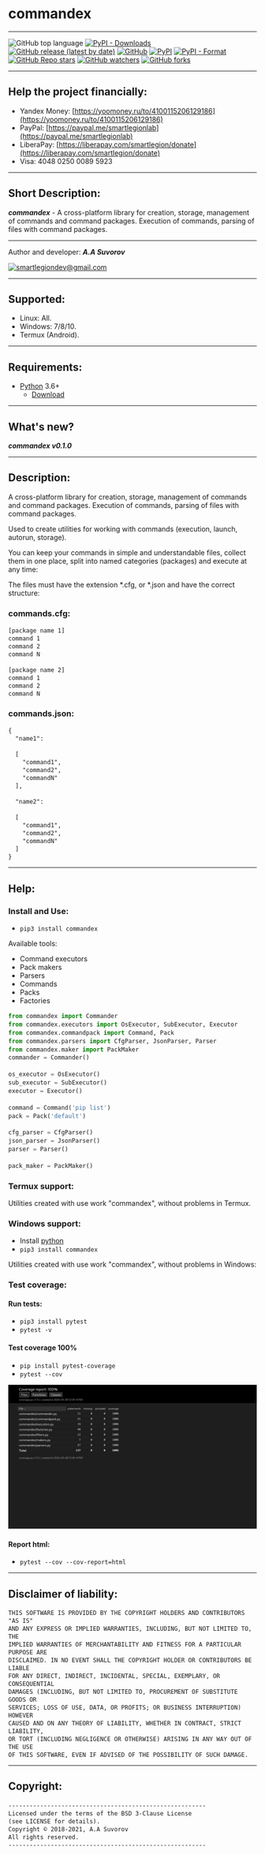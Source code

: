 # commandex

***

![GitHub top language](https://img.shields.io/github/languages/top/smartlegionlab/commandex)
[![PyPI - Downloads](https://img.shields.io/pypi/dm/commandex?label=pypi%20downloads)](https://pypi.org/project/commandex/)
[![GitHub release (latest by date)](https://img.shields.io/github/v/release/smartlegionlab/commandex)](https://github.com/smartlegionlab/commandex/)
[![GitHub](https://img.shields.io/github/license/smartlegionlab/commandex)](https://github.com/smartlegionlab/commandex/blob/master/LICENSE)
[![PyPI](https://img.shields.io/pypi/v/commandex)](https://pypi.org/project/commandex)
[![PyPI - Format](https://img.shields.io/pypi/format/commandex)](https://pypi.org/project/commandex)
[![GitHub Repo stars](https://img.shields.io/github/stars/smartlegionlab/commandex?style=social)](https://github.com/smartlegionlab/commandex/)
[![GitHub watchers](https://img.shields.io/github/watchers/smartlegionlab/commandex?style=social)](https://github.com/smartlegionlab/commandex/)
[![GitHub forks](https://img.shields.io/github/forks/smartlegionlab/commandex?style=social)](https://github.com/smartlegionlab/commandex/)

***

## Help the project financially:

- Yandex Money: [https://yoomoney.ru/to/4100115206129186](https://yoomoney.ru/to/4100115206129186)
- PayPal: [https://paypal.me/smartlegionlab](https://paypal.me/smartlegionlab)
- LiberaPay: [https://liberapay.com/smartlegion/donate](https://liberapay.com/smartlegion/donate)
- Visa: 4048 0250 0089 5923

***

## Short Description:

___commandex___ -  A cross-platform library for creation, storage, management of commands and command packages. Execution of commands, parsing of files with command packages.

***

Author and developer: ___A.A Suvorov___

[![smartlegiondev@gmail.com](https://img.shields.io/static/v1?label=email&message=smartlegiondev@gmail.com&color=blue)](mailto:smartlegiondev@gmail.com)

***

## Supported:

- Linux: All.
- Windows: 7/8/10.
- Termux (Android).

***

## Requirements:

- [Python](https://python.org) 3.6+
  - [Download](https://python.org)
  
***

## What's new?

___commandex v0.1.0___


***

## Description:

A cross-platform library for creation, storage, management of commands and command packages. 
Execution of commands, parsing of files with command packages.
 
Used to create utilities for working with commands (execution, launch, autorun, storage).

You can keep your commands in simple and understandable files, collect them in one place,
split into named categories (packages) and execute at any time:

The files must have the extension *.cfg, or *.json and have the correct structure:


### commands.cfg:

```text
[package name 1]
command 1
command 2
command N

[package name 2]
command 1
command 2
command N
```

### commands.json:

```json5
{
  "name1":

  [
    "command1",
    "command2",
    "commandN"
  ],

  "name2":

  [
    "command1",
    "command2",
    "commandN"
  ]
}
```

***


## Help:

### Install and Use:

- `pip3 install commandex`

Available tools:

- Command executors
- Pack makers
- Parsers
- Commands
- Packs
- Factories

```python
from commandex import Commander
from commandex.executors import OsExecutor, SubExecutor, Executor
from commandex.commandpack import Command, Pack
from commandex.parsers import CfgParser, JsonParser, Parser
from commandex.maker import PackMaker
commander = Commander()

os_executor = OsExecutor()
sub_executor = SubExecutor()
executor = Executor()

command = Command('pip list')
pack = Pack('default')

cfg_parser = CfgParser()
json_parser = JsonParser()
parser = Parser()

pack_maker = PackMaker()

```

### Termux support:

Utilities created with use work "commandex", without problems in Termux.

### Windows support:

- Install [python](https://python.org)
- `pip3 install commandex`

Utilities created with use work "commandex", without problems in Windows:

### Test coverage:

#### Run tests:
- `pip3 install pytest`
- `pytest -v`
  

#### __Test coverage 100%__

- `pip install pytest-coverage`
- `pytest --cov`

![commandex image](https://github.com/smartlegionlab/commandex/raw/master/data/images/commandex.png)


#### Report html:

- `pytest --cov --cov-report=html`

***

## Disclaimer of liability:

    THIS SOFTWARE IS PROVIDED BY THE COPYRIGHT HOLDERS AND CONTRIBUTORS "AS IS"
    AND ANY EXPRESS OR IMPLIED WARRANTIES, INCLUDING, BUT NOT LIMITED TO, THE
    IMPLIED WARRANTIES OF MERCHANTABILITY AND FITNESS FOR A PARTICULAR PURPOSE ARE
    DISCLAIMED. IN NO EVENT SHALL THE COPYRIGHT HOLDER OR CONTRIBUTORS BE LIABLE
    FOR ANY DIRECT, INDIRECT, INCIDENTAL, SPECIAL, EXEMPLARY, OR CONSEQUENTIAL
    DAMAGES (INCLUDING, BUT NOT LIMITED TO, PROCUREMENT OF SUBSTITUTE GOODS OR
    SERVICES; LOSS OF USE, DATA, OR PROFITS; OR BUSINESS INTERRUPTION) HOWEVER
    CAUSED AND ON ANY THEORY OF LIABILITY, WHETHER IN CONTRACT, STRICT LIABILITY,
    OR TORT (INCLUDING NEGLIGENCE OR OTHERWISE) ARISING IN ANY WAY OUT OF THE USE
    OF THIS SOFTWARE, EVEN IF ADVISED OF THE POSSIBILITY OF SUCH DAMAGE.

***

## Copyright:
    --------------------------------------------------------
    Licensed under the terms of the BSD 3-Clause License
    (see LICENSE for details).
    Copyright © 2018-2021, A.A Suvorov
    All rights reserved.
    --------------------------------------------------------